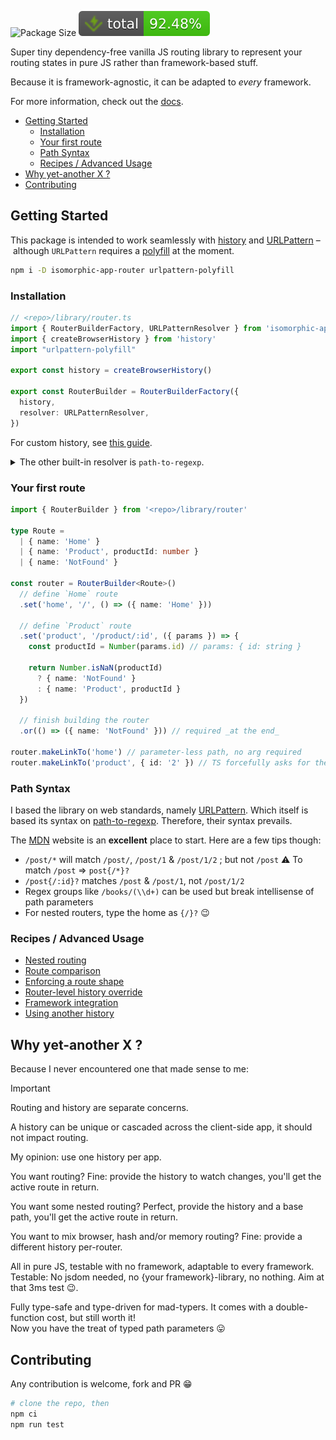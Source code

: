 ![Package Size](https://deno.bundlejs.com/badge?q=isomorphic-app-router) ![Total coverage](./badges/coverage-total.svg)

Super tiny dependency-free vanilla JS routing library to represent your routing states in pure JS rather than framework-based stuff.

Because it is framework-agnostic, it can be adapted to _every_ framework.

For more information, check out the [docs](https://sacdenoeuds.github.io/isomorphic-app-router/).

<!-- TOC -->

- [Getting Started](#getting-started)
  - [Installation](#installation)
  - [Your first route](#your-first-route)
  - [Path Syntax](#path-syntax)
  - [Recipes / Advanced Usage](#recipes--advanced-usage)
- [Why yet-another X ?](#why-yet-another-x-)
- [Contributing](#contributing)

<!-- /TOC -->

## Getting Started

This package is intended to work seamlessly with [history](https://npmjs.com/package/history) and [URLPattern](https://developer.mozilla.org/en-US/docs/Web/API/URLPattern) – although `URLPattern` requires a [polyfill](https://npmjs.com/package/urlpattern-polyfill) at the moment.

```sh
npm i -D isomorphic-app-router urlpattern-polyfill
```

### Installation

```ts
// <repo>/library/router.ts
import { RouterBuilderFactory, URLPatternResolver } from 'isomorphic-app-router'
import { createBrowserHistory } from 'history'
import "urlpattern-polyfill"

export const history = createBrowserHistory()

export const RouterBuilder = RouterBuilderFactory({
  history,
  resolver: URLPatternResolver,
})
```

For custom history, see [this guide]().

<details>
<summary>The other built-in resolver is <code>path-to-regexp</code>.</summary>

```ts
import { …, PathToRegexpResolver } from 'isomorphic-app-router'
import { match } from 'path-to-regexp'

export const RouterBuilder = RouterBuilderFactory({
  …
  resolver: PathToRegexpResolver(match),
})
```

</details>

### Your first route

```ts
import { RouterBuilder } from '<repo>/library/router'

type Route =
  | { name: 'Home' }
  | { name: 'Product', productId: number }
  | { name: 'NotFound' }

const router = RouterBuilder<Route>()
  // define `Home` route
  .set('home', '/', () => ({ name: 'Home' }))

  // define `Product` route
  .set('product', '/product/:id', ({ params }) => {
    const productId = Number(params.id) // params: { id: string }

    return Number.isNaN(productId)
      ? { name: 'NotFound' }
      : { name: 'Product', productId }
  })

  // finish building the router
  .or(() => ({ name: 'NotFound' })) // required _at the end_

router.makeLinkTo('home') // parameter-less path, no arg required
router.makeLinkTo('product', { id: '2' }) // TS forcefully asks for the route parameters
```

### Path Syntax

I based the library on web standards, namely [URLPattern](https://developer.mozilla.org/en-US/docs/Web/API/URL_Pattern_API). Which itself is based its syntax on [path-to-regexp](https://github.com/pillarjs/path-to-regexp). Therefore, their syntax prevails.

The [MDN](https://developer.mozilla.org/en-US/docs/Web/API/URL_Pattern_API) website is an **excellent** place to start. Here are a few tips though:

- `/post/*` will match `/post/`, `/post/1` & `/post/1/2` ; but not `/post` :warning:
  To match `/post` => `post{/*}?`
- `/post{/:id}?` matches `/post` & `/post/1`, not `/post/1/2`
- Regex groups like `/books/(\\d+)` can be used but break intellisense of path parameters
- For nested routers, type the home as `{/}?` :wink:

### Recipes / Advanced Usage

- [Nested routing](./guides/nested-router.md)
- [Route comparison](./guides/route-comparison.md)
- [Enforcing a route shape](./guides/enforcing-a-route-shape.md)
- [Router-level history override](./guides/router-level-history-override.md)
- [Framework integration](./guides/framework-integration.md)
- [Using another history](./guides/using-another-history.md)

## Why yet-another X ?

Because I never encountered one that made sense to me:

> [!Important]
> Routing and history are separate concerns.
> 
> A history can be unique or cascaded across the client-side app, it should not impact routing.

My opinion: use one history per app.

You want routing? Fine: provide the history to watch changes, you'll get the active route in return.

You want some nested routing? Perfect, provide the history and a base path, you'll get the active route in return.

You want to mix browser, hash and/or memory routing? Fine: provide a different history per-router.

All in pure JS, testable with no framework, adaptable to every framework.<br>
Testable: No jsdom needed, no {your framework}-library, no nothing. Aim at that 3ms test 😉.

Fully type-safe and type-driven for mad-typers. It comes with a double-function cost, but still worth it!<br>
Now you have the treat of typed path parameters :stuck_out_tongue:

## Contributing

Any contribution is welcome, fork and PR 😁

```sh
# clone the repo, then
npm ci
npm run test
```
